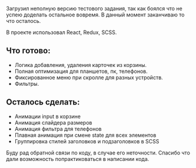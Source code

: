 Загрузил неполную версию тестового задания, так как боялся что не успею доделать остальное вовремя. В данный момент заканчиваю то что осталось.

В проекте использовал React, Redux, SCSS.

## Что готово:
- Логика добавления, удаления карточек из корзины.
- Полная оптимизация для планшетов, пк, телефонов.
- Фиксированное меню при скролле для разных устройств.
- Фильтры.
## Осталось сделать:
- Анимации input в корзине
- Анимация слайдера размеров
- Анимация фильтра для телефонов
- Плавная анимация при смене state для всех элементов
- Группировка стилей заголовков и подзаголовков в SCSS


Буду рад обратной связи по коду, в случае его неточности. 
Спасибо что дали возможность попрактиковаться в написании кода.

